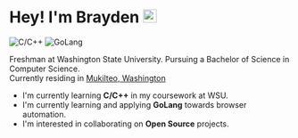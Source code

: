 # Hey! I'm Brayden <img src="https://user-images.githubusercontent.com/1303154/88677602-1635ba80-d120-11ea-84d8-d263ba5fc3c0.gif" width="24px" alt="hi">

![C/C++](https://img.shields.io/badge/C/C++-100%25-54D2F9)
![GoLang](https://img.shields.io/badge/GoLang-50%25-255EB2)

Freshman at Washington State University. Pursuing a Bachelor of Science in Computer Science.  
Currently residing in [Mukilteo, Washington](https://www.google.com/maps/place/Mukilteo,+WA)  
- I'm currently learning **C/C++** in my coursework at WSU.
- I'm currently learning and applying **GoLang** towards browser automation.
- I'm interested in collaborating on **Open Source** projects.
<!--
**braygo/braygo** is a ✨ _special_ ✨ repository because its `README.md` (this file) appears on your GitHub profile.

Here are some ideas to get you started:

- 🔭 I’m currently working on ...
- 🌱 I’m currently learning ...
- 👯 I’m looking to collaborate on ...
- 🤔 I’m looking for help with ...
- 💬 Ask me about ...
- 📫 How to reach me: ...
- 😄 Pronouns: ...
- ⚡ Fun fact: ...
-->
